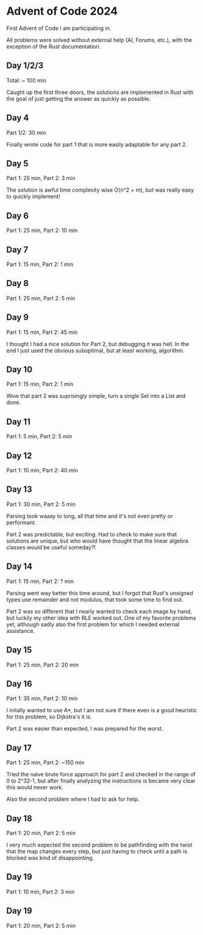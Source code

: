 # Advent of Code 2024

First Advent of Code I am participating in.

All problems were solved without external help (AI, Forums, etc.), with the exception of the Rust documentation.

## Day 1/2/3

Total: ~ 100 min

Caught up the first three doors, the solutions are implemented in Rust with the goal of just getting the answer as quickly as possible.

## Day 4

Part 1/2: 30 min

Finally wrote code for part 1 that is more easily adaptable for any part 2.

## Day 5

Part 1: 25 min, Part 2: 3 min

The solution is awful time complexity wise O(n^2 + m), but was really easy to quickly implement!

## Day 6

Part 1: 25 min, Part 2: 10 min

## Day 7

Part 1: 15 min, Part 2: 1 min

## Day 8

Part 1: 25 min, Part 2: 5 min

## Day 9

Part 1: 15 min, Part 2: 45 min

I thought I had a nice solution for Part 2, but debugging it was hell.
In the end I just used the obvious suboptimal, but at least working, algorithm.

## Day 10

Part 1: 15 min, Part 2: 1 min

Wow that part 2 was suprisingly simple, turn a single Set into a List and done.

## Day 11

Part 1: 5 min, Part 2: 5 min

## Day 12

Part 1: 10 min, Part 2: 40 min

## Day 13

Part 1: 30 min, Part 2: 5 min

Parsing took waaay to long, all that time and it's not even pretty or performant.

Part 2 was predictable, but exciting.
Had to check to make sure that solutions are unique, but who would have thought that the linear algebra classes would be useful someday?!

## Day 14

Part 1: 15 min, Part 2: ? min

Parsing went way better this time around, but I forgot that Rust's unsigned types use remainder and not modulus, that took some time to find out.

Part 2 was so different that I nearly wanted to check each image by hand, but luckily my other idea with RLE worked out.
One of my favorite problems yet, although sadly also the first problem for which I needed external assistance.

## Day 15

Part 1: 25 min, Part 2: 20 min

## Day 16

Part 1: 35 min, Part 2: 10 min

I initally wanted to use A*, but I am not sure if there even is a good heuristic for this problem, so Dijkstra's it is.

Part 2 was easier than expected, I was prepared for the worst.

## Day 17

Part 1: 25 min, Part 2: ~150 min

Tried the naive brute force approach for part 2 and checked in the range of 0 to 2^32-1, but after finally analyzing the instructions is became very clear this would never work.

Also the second problem where I had to ask for help.

## Day 18

Part 1: 20 min, Part 2: 5 min

I very much expected the second problem to be pathfinding with the twist that the map changes every step, but just having to check until a path is blocked was kind of disappointing.

## Day  19

Part 1: 10 min, Part 2: 3 min

## Day  19

Part 1: 20 min, Part 2: 5 min
